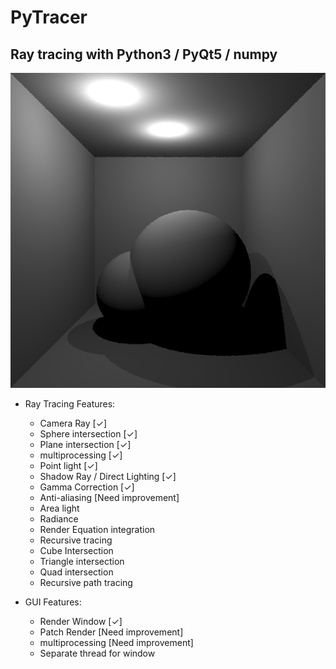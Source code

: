 # PyTracer

## Ray tracing with Python3 / PyQt5 / numpy

![alt text](test.png)

* Ray Tracing Features:
  * Camera Ray [✓]
  * Sphere intersection [✓]
  * Plane intersection [✓]
  * multiprocessing [✓]
  * Point light [✓]
  * Shadow Ray / Direct Lighting [✓]
  * Gamma Correction [✓]
  * Anti-aliasing [Need improvement]
  * Area light
  * Radiance
  * Render Equation integration
  * Recursive tracing
  * Cube Intersection
  * Triangle intersection
  * Quad intersection
  * Recursive path tracing

* GUI Features:
  * Render Window [✓]
  * Patch Render [Need improvement]
  * multiprocessing [Need improvement]
  * Separate thread for window
